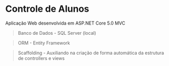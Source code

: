 # Controle de Alunos

Aplicação Web desenvolvida em ASP.NET Core 5.0 MVC

> Banco de Dados - SQL Server (local)

> ORM - Entity Framework

> Scaffolding - Auxiliando na criação de forma automática da estrutura de controllers e views